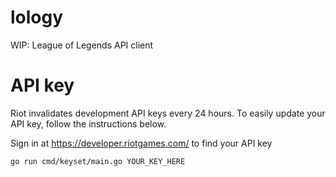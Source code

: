 # lology
WIP: League of Legends API client

# API key
Riot invalidates development API keys every 24 hours. To easily update your API key, follow the instructions below.

Sign in at https://developer.riotgames.com/ to find your API key

```
go run cmd/keyset/main.go YOUR_KEY_HERE
```
